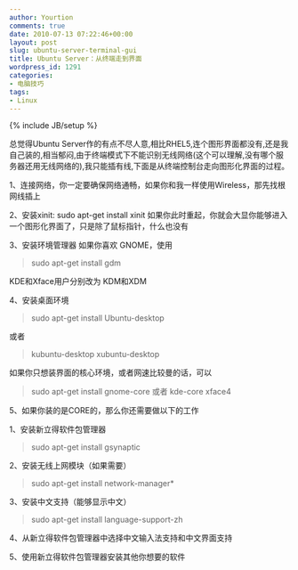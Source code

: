 ```yaml
---
author: Yourtion
comments: true
date: 2010-07-13 07:22:46+00:00
layout: post
slug: ubuntu-server-terminal-gui
title: Ubuntu Server：从终端走到界面
wordpress_id: 1291
categories:
- 电脑技巧
tags:
- Linux
---
```

{% include JB/setup %}

总觉得Ubuntu Server作的有点不尽人意,相比RHEL5,连个图形界面都没有,还是我自己装的,相当郁闷,由于终端模式下不能识别无线网络(这个可以理解,没有哪个服务器还用无线网络的),我只能插有线,下面是从终端控制台走向图形化界面的过程。

1、连接网络，你一定要确保网络通畅，如果你和我一样使用Wireless，那先找根网线插上

2、安装xinit:   sudo apt-get install xinit   如果你此时重起，你就会大显你能够进入一个图形化界面了，只是除了鼠标指针，什么也没有

3、安装环境管理器 如果你喜欢 GNOME，使用


<blockquote>sudo apt-get install gdm</blockquote>


KDE和Xface用户分别改为 KDM和XDM

4、安装桌面环境


<blockquote>sudo apt-get install Ubuntu-desktop</blockquote>


或者


<blockquote>kubuntu-desktop  xubuntu-desktop</blockquote>


如果你只想装界面的核心环境，或者网速比较曼的话，可以


<blockquote>sudo apt-get install gnome-core  或者 kde-core xface4</blockquote>


5、如果你装的是CORE的，那么你还需要做以下的工作

1、安装新立得软件包管理器


<blockquote>sudo apt-get install gsynaptic</blockquote>


2、安装无线上网模块（如果需要）


<blockquote>sudo apt-get install network-manager*</blockquote>


3、安装中文支持（能够显示中文）


<blockquote>sudo apt-get install language-support-zh</blockquote>


4、从新立得软件包管理器中选择中文输入法支持和中文界面支持

5、使用新立得软件包管理器安装其他你想要的软件

